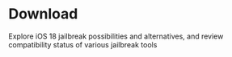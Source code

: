 # Download
Explore iOS 18 jailbreak possibilities and alternatives, and review compatibility status of various jailbreak tools
